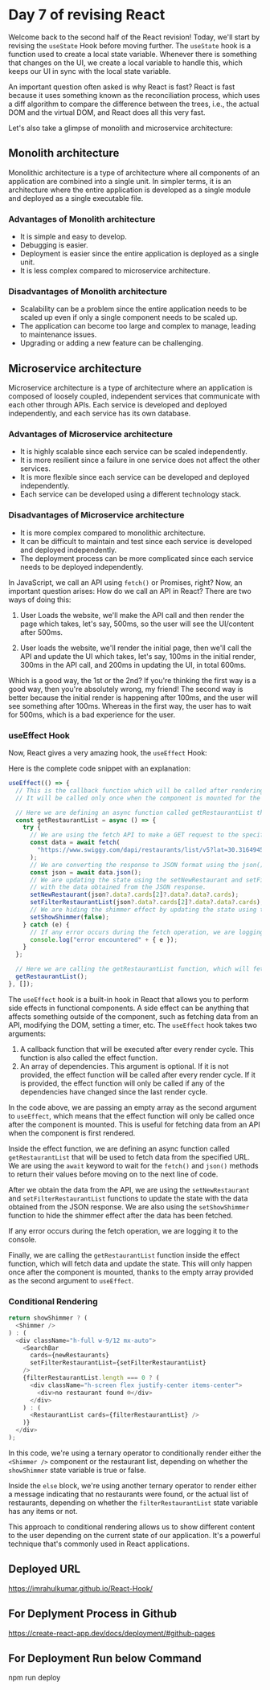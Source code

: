 # Day 7 of revising React

Welcome back to the second half of the React revision! Today, we'll start by revising the `useState` Hook before moving further. The `useState` hook is a function used to create a local state variable. Whenever there is something that changes on the UI, we create a local variable to handle this, which keeps our UI in sync with the local state variable.

An important question often asked is why React is fast? React is fast because it uses something known as the reconciliation process, which uses a diff algorithm to compare the difference between the trees, i.e., the actual DOM and the virtual DOM, and React does all this very fast.

Let's also take a glimpse of monolith and microservice architecture:

## Monolith architecture

Monolithic architecture is a type of architecture where all components of an application are combined into a single unit. In simpler terms, it is an architecture where the entire application is developed as a single module and deployed as a single executable file.

### Advantages of Monolith architecture

- It is simple and easy to develop.
- Debugging is easier.
- Deployment is easier since the entire application is deployed as a single unit.
- It is less complex compared to microservice architecture.

### Disadvantages of Monolith architecture

- Scalability can be a problem since the entire application needs to be scaled up even if only a single component needs to be scaled up.
- The application can become too large and complex to manage, leading to maintenance issues.
- Upgrading or adding a new feature can be challenging.

## Microservice architecture

Microservice architecture is a type of architecture where an application is composed of loosely coupled, independent services that communicate with each other through APIs. Each service is developed and deployed independently, and each service has its own database.

### Advantages of Microservice architecture

- It is highly scalable since each service can be scaled independently.
- It is more resilient since a failure in one service does not affect the other services.
- It is more flexible since each service can be developed and deployed independently.
- Each service can be developed using a different technology stack.

### Disadvantages of Microservice architecture

- It is more complex compared to monolithic architecture.
- It can be difficult to maintain and test since each service is developed and deployed independently.
- The deployment process can be more complicated since each service needs to be deployed independently.

In JavaScript, we call an API using `fetch()` or Promises, right? Now, an important question arises: How do we call an API in React? There are two ways of doing this:

1. User Loads the website, we'll make the API call and then render the page which takes, let's say, 500ms, so the user will see the UI/content after 500ms.

2. User loads the website, we'll render the initial page, then we'll call the API and update the UI which takes, let's say, 100ms in the initial render, 300ms in the API call, and 200ms in updating the UI, in total 600ms.

Which is a good way, the 1st or the 2nd? If you're thinking the first way is a good way, then you're absolutely wrong, my friend! The second way is better because the initial render is happening after 100ms, and the user will see something after 100ms. Whereas in the first way, the user has to wait for 500ms, which is a bad experience for the user.

### useEffect Hook

Now, React gives a very amazing hook, the `useEffect` Hook:

Here is the complete code snippet with an explanation:

```javascript
useEffect(() => {
  // This is the callback function which will be called after rendering the component.
  // It will be called only once when the component is mounted for the first time.

  // Here we are defining an async function called getRestaurantList that will be used to fetch data.
  const getRestaurantList = async () => {
    try {
      // We are using the fetch API to make a GET request to the specified URL.
      const data = await fetch(
        "https://www.swiggy.com/dapi/restaurants/list/v5?lat=30.3164945&lng=78.03219179999999&page_type=DESKTOP_WEB_LISTING"
      );
      // We are converting the response to JSON format using the json() method.
      const json = await data.json();
      // We are updating the state using the setNewRestaurant and setFilterRestaurantList functions
      // with the data obtained from the JSON response.
      setNewRestaurant(json?.data?.cards[2]?.data?.data?.cards);
      setFilterRestaurantList(json?.data?.cards[2]?.data?.data?.cards);
      // We are hiding the shimmer effect by updating the state using the setShowShimmer function.
      setShowShimmer(false);
    } catch (e) {
      // If any error occurs during the fetch operation, we are logging it to the console.
      console.log("error encountered" + { e });
    }
  };

  // Here we are calling the getRestaurantList function, which will fetch data and update the state.
  getRestaurantList();
}, []);
```

The `useEffect` hook is a built-in hook in React that allows you to perform side effects in functional components. A side effect can be anything that affects something outside of the component, such as fetching data from an API, modifying the DOM, setting a timer, etc. The `useEffect` hook takes two arguments:

1. A callback function that will be executed after every render cycle. This function is also called the effect function.
2. An array of dependencies. This argument is optional. If it is not provided, the effect function will be called after every render cycle. If it is provided, the effect function will only be called if any of the dependencies have changed since the last render cycle.

In the code above, we are passing an empty array as the second argument to `useEffect`, which means that the effect function will only be called once after the component is mounted. This is useful for fetching data from an API when the component is first rendered.

Inside the effect function, we are defining an async function called `getRestaurantList` that will be used to fetch data from the specified URL. We are using the `await` keyword to wait for the `fetch()` and `json()` methods to return their values before moving on to the next line of code.

After we obtain the data from the API, we are using the `setNewRestaurant` and `setFilterRestaurantList` functions to update the state with the data obtained from the JSON response. We are also using the `setShowShimmer` function to hide the shimmer effect after the data has been fetched.

If any error occurs during the fetch operation, we are logging it to the console.

Finally, we are calling the `getRestaurantList` function inside the effect function, which will fetch data and update the state. This will only happen once after the component is mounted, thanks to the empty array provided as the second argument to `useEffect`.

### Conditional Rendering

```javascript
return showShimmer ? (
  <Shimmer />
) : (
  <div className="h-full w-9/12 mx-auto">
    <SearchBar
      cards={newRestaurants}
      setFilterRestaurantList={setFilterRestaurantList}
    />
    {filterRestaurantList.length === 0 ? (
      <div className="h-screen flex justify-center items-center">
        <div>no restaurant found ☹️</div>
      </div>
    ) : (
      <RestaurantList cards={filterRestaurantList} />
    )}
  </div>
);
```

In this code, we're using a ternary operator to conditionally render either the `<Shimmer />` component or the restaurant list, depending on whether the `showShimmer` state variable is true or false.

Inside the `else` block, we're using another ternary operator to render either a message indicating that no restaurants were found, or the actual list of restaurants, depending on whether the `filterRestaurantList` state variable has any items or not.

This approach to conditional rendering allows us to show different content to the user depending on the current state of our application. It's a powerful technique that's commonly used in React applications.




## Deployed URL
https://imrahulkumar.github.io/React-Hook/

## For Deplyment Process in Github
https://create-react-app.dev/docs/deployment/#github-pages

## For Deployment Run below Command
npm run deploy 